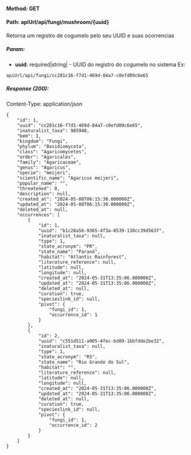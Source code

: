 #### Method: **GET**
#### Path: **apiUrl/api/fungi/mushroom/{uuid}**
Retorna um registro de cogumelo pelo seu UUID e suas ocorrencias


##### Param:
*   **uuid**: required|string| - UUID do registro do cogumelo no sistema
Ex:
```
apiUrl/api/fungi/cc281c16-f7d1-469d-84a7-c0efd09c6e65
```


##### Response (200):
Content-Type: application/json
```
{
	"id": 1,
	"uuid": "cc281c16-f7d1-469d-84a7-c0efd09c6e65",
	"inaturalist_taxa": 985940,
	"bem": 1,
	"kingdom": "Fungi",
	"phylum": "Basidiomycota",
	"class": "Agaricomycetes",
	"order": "Agaricales",
	"family": "Agaricaceae",
	"genus": "Agaricus",
	"specie": "meijeri",
	"scientific_name": "Agaricus meijeri",
	"popular_name": "",
	"threatened": 0,
	"description": null,
	"created_at": "2024-05-08T06:15:30.000000Z",
	"updated_at": "2024-05-08T06:15:30.000000Z",
	"deleted_at": null,
	"occurrences": [
		{
			"id": 1,
			"uuid": "b1c28a56-9365-4f3a-8539-138cc39d563f",
			"inaturalist_taxa": null,
			"type": 1,
			"state_acronym": "PR",
			"state_name": "Paraná",
			"habitat": "Atlantic Rainforest",
			"literature_reference": null,
			"latitude": null,
			"longitude": null,
			"created_at": "2024-05-31T13:35:06.000000Z",
			"updated_at": "2024-05-31T13:35:06.000000Z",
			"deleted_at": null,
			"curation": true,
			"specieslink_id": null,
			"pivot": {
				"fungi_id": 1,
				"occurrence_id": 1
			}
		},
		{
			"id": 2,
			"uuid": "c551d511-a905-4fec-bd89-1bbfdde2be32",
			"inaturalist_taxa": null,
			"type": 1,
			"state_acronym": "RS",
			"state_name": "Rio Grande do Sul",
			"habitat": "",
			"literature_reference": null,
			"latitude": null,
			"longitude": null,
			"created_at": "2024-05-31T13:35:06.000000Z",
			"updated_at": "2024-05-31T13:35:06.000000Z",
			"deleted_at": null,
			"curation": true,
			"specieslink_id": null,
			"pivot": {
				"fungi_id": 1,
				"occurrence_id": 2
			}
		}
	]
}
```